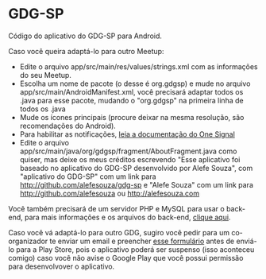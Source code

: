 GDG-SP
=====

Código do aplicativo do GDG-SP para Android.

Caso você queira adaptá-lo para outro Meetup:

- Edite o arquivo app/src/main/res/values/strings.xml com as informações do seu Meetup.
- Escolha um nome de pacote (o desse é org.gdgsp) e mude no arquivo app/src/main/AndroidManifest.xml, você precisará adaptar todos os .java para esse pacote, mudando o "org.gdgsp" na primeira linha de todos os .java
- Mude os ícones principais (procure deixar na mesma resolução, são recomendações do Android).
- Para habilitar as notificações, [leia a documentação do One Signal](https://documentation.onesignal.com/docs/using-onesignal-in-your-android-app)
- Edite o arquivo app/src/main/java/org/gdgsp/fragment/AboutFragment.java como quiser, mas deixe os meus créditos escrevendo "Esse aplicativo foi baseado no aplicativo do GDG-SP desenvolvido por Alefe Souza", com "aplicativo do GDG-SP" com um link para http://github.com/alefesouza/gdg-sp e "Alefe Souza" com um link para http://github.com/alefesouza ou http://alefesouza.com

Você também precisará de um servidor PHP e MySQL para usar o back-end, para mais informações e os arquivos do back-end, [clique aqui](../Back-end).

Caso você vá adaptá-lo para outro GDG, sugiro você pedir para um co-organizador te enviar um email e preencher [esse formulário](https://support.google.com/googleplay/android-developer/answer/6320428) antes de enviá-lo para a Play Store, pois o aplicativo poderá ser suspenso (isso aconteceu comigo) caso você não avise o Google Play que você possui permissão para desenvolvover o aplicativo.